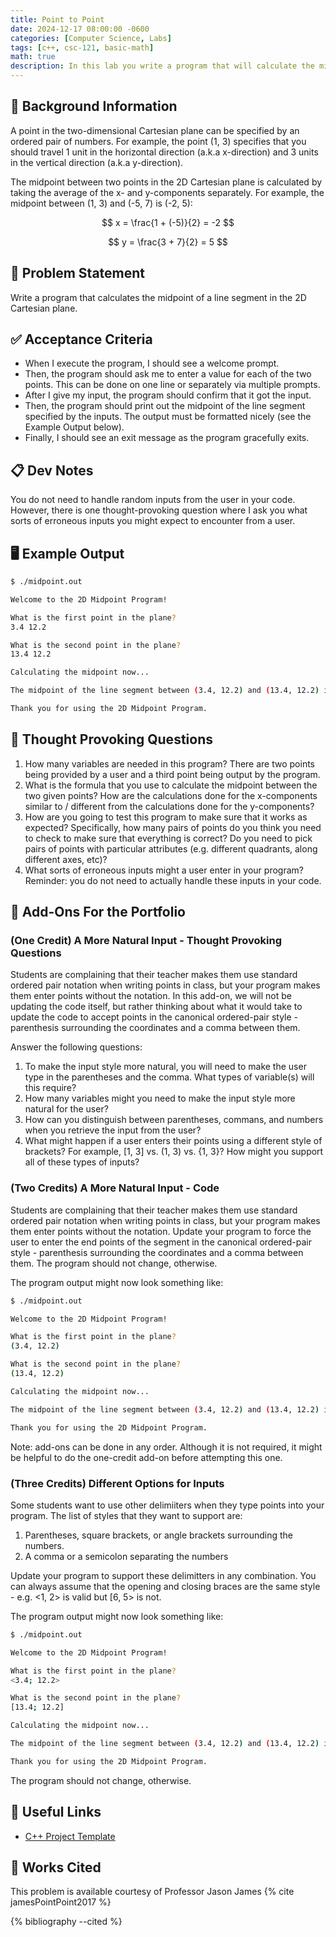 ```yaml
---
title: Point to Point
date: 2024-12-17 08:00:00 -0600
categories: [Computer Science, Labs]
tags: [c++, csc-121, basic-math]
math: true
description: In this lab you write a program that will calculate the midpoint of two points in a Cartesian coordinate system.
---
```


## 🔖 Background Information

A point in the two-dimensional Cartesian plane can be specified by an ordered pair of numbers. For example, the point (1, 3) specifies that you should travel 1 unit in the horizontal direction (a.k.a x-direction) and 3 units in the vertical direction (a.k.a y-direction).

The midpoint between two points in the 2D Cartesian plane is calculated by taking the average of the x- and y-components separately. For example, the midpoint between (1, 3) and (-5, 7) is (-2, 5):

$$
x = \frac{1 + (-5)}{2} = -2
$$

$$
y = \frac{3 + 7}{2} = 5
$$

## 🎯 Problem Statement

Write a program that calculates the midpoint of a line segment in the 2D Cartesian plane.

## ✅ Acceptance Criteria

* When I execute the program, I should see a welcome prompt.
* Then, the program should ask me to enter a value for each of the two points. This can be done on one line or separately via multiple prompts.
* After I give my input, the program should confirm that it got the input.
* Then, the program should print out the midpoint of the line segment specified by the inputs. The output must be formatted nicely (see the Example Output below).
* Finally, I should see an exit message as the program gracefully exits.

## 📋 Dev Notes

You do not need to handle random inputs from the user in your code. However, there is one thought-provoking question where I ask you what sorts of erroneous inputs you might expect to encounter from a user.

## 🖥️ Example Output

```bash
$ ./midpoint.out

Welcome to the 2D Midpoint Program!

What is the first point in the plane?
3.4 12.2

What is the second point in the plane?
13.4 12.2

Calculating the midpoint now...

The midpoint of the line segment between (3.4, 12.2) and (13.4, 12.2) is (8.4, 12.2).

Thank you for using the 2D Midpoint Program.
```

## 📝 Thought Provoking Questions

1. How many variables are needed in this program? There are two points being provided by a user and a third point being output by the program.
2. What is the formula that you use to calculate the midpoint between the two given points? How are the calculations done for the x-components similar to / different from the calculations done for the y-components?
3. How are you going to test this program to make sure that it works as expected? Specifically, how many pairs of points do you think you need to check to make sure that everything is correct? Do you need to pick pairs of points with particular attributes (e.g. different quadrants, along different axes, etc)?
4. What sorts of erroneous inputs might a user enter in your program? Reminder: you do not need to actually handle these inputs in your code.

## 💼 Add-Ons For the Portfolio

### (One Credit) A More Natural Input - Thought Provoking Questions

Students are complaining that their teacher makes them use standard ordered pair notation when writing points in class, but your program makes them enter points without the notation. In this add-on, we will not be updating the code itself, but rather thinking about what it would take to update the code to accept points in the canonical ordered-pair style - parenthesis surrounding the coordinates and a comma between them.

Answer the following questions:

1. To make the input style more natural, you will need to make the user type in the parentheses and the comma. What types of variable(s) will this require?
2. How many variables might you need to make the input style more natural for the user?
3. How can you distinguish between parentheses, commans, and numbers when you retrieve the input from the user?
4. What might happen if a user enters their points using a different style of brackets? For example, [1, 3] vs. (1, 3) vs. {1, 3}? How might you support all of these types of inputs?

### (Two Credits) A More Natural Input - Code

Students are complaining that their teacher makes them use standard ordered pair notation when writing points in class, but your program makes them enter points without the notation. Update your program to force the user to enter the end points of the segment in the canonical ordered-pair style - parenthesis surrounding the coordinates and a comma between them. The program should not change, otherwise.

The program output might now look something like:

```bash
$ ./midpoint.out

Welcome to the 2D Midpoint Program!

What is the first point in the plane?
(3.4, 12.2)

What is the second point in the plane?
(13.4, 12.2)

Calculating the midpoint now...

The midpoint of the line segment between (3.4, 12.2) and (13.4, 12.2) is (8.4, 12.2).

Thank you for using the 2D Midpoint Program.
```

Note: add-ons can be done in any order. Although it is not required, it might be helpful to do the one-credit add-on before attempting this one.

### (Three Credits) Different Options for Inputs

Some students want to use other delimiiters when they type points into your program. The list of styles that they want to support are:

1. Parentheses, square brackets, or angle brackets surrounding the numbers.
2. A comma or a semicolon separating the numbers

Update your program to support these delimitters in any combination. You can always assume that the opening and closing braces are the same style - e.g. <1, 2> is valid but [6, 5> is not.

The program output might now look something like:

```bash
$ ./midpoint.out

Welcome to the 2D Midpoint Program!

What is the first point in the plane?
<3.4; 12.2>

What is the second point in the plane?
[13.4; 12.2]

Calculating the midpoint now...

The midpoint of the line segment between (3.4, 12.2) and (13.4, 12.2) is (8.4, 12.2).

Thank you for using the 2D Midpoint Program.
```

The program should not change, otherwise.

## 🔗 Useful Links

* [C++ Project Template](https://github.com/cmvandrevala/a-terribly-weighty-subject-cpp-template)

## 📘 Works Cited

This problem is available courtesy of Professor Jason James {% cite jamesPointPoint2017 %}

{% bibliography --cited %}
